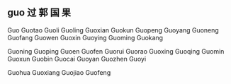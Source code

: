 guo  过 郭 国 果 
---

Guo Guotao Guoli Guoling Guoxian Guokun Guopeng Guoyang Guoneng Guofang Guowen Guoxin Guoying Guoming Guokang 

Guoning Guoping Guoen Guofen Guorui Guorao Guoxing Guoqing Guomin Guoxun Guobin Guocai Guoyan Guozhen Guoyi

Guohua Guoxiang Guojiao Guofeng 

